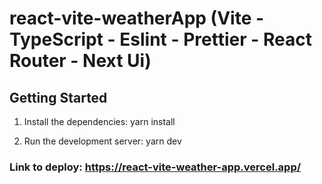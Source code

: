# react-vite-weatherApp (Vite - TypeScript - Eslint - Prettier -  React Router - Next Ui)

## Getting Started

1) Install the dependencies: yarn install

2) Run the development server: yarn dev

### Link to deploy: https://react-vite-weather-app.vercel.app/
